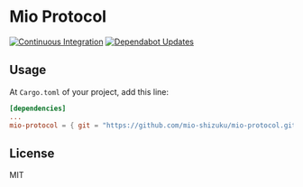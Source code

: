 # Mio Protocol

[![Continuous Integration](https://github.com/mio-shizuku/mio-protocol/actions/workflows/rust_ci.yml/badge.svg)](https://github.com/mio-shizuku/mio-protocol/actions/workflows/rust_ci.yml)
[![Dependabot Updates](https://github.com/mio-shizuku/mio-protocol/actions/workflows/dependabot/dependabot-updates/badge.svg)](https://github.com/mio-shizuku/mio-protocol/actions/workflows/dependabot/dependabot-updates)

## Usage

At `Cargo.toml` of your project, add this line:

```toml
[dependencies]
...
mio-protocol = { git = "https://github.com/mio-shizuku/mio-protocol.git", tag = "v0.0.1" }
```

## License

MIT
